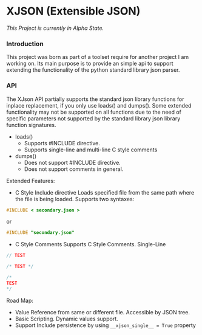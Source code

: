 # XJSON (Extensible JSON)

*This Project is currently in Alpha State.*

### Introduction
This project was born as part of a toolset require for another project I am working on. Its main purpose is to provide an simple api to support extending the functionality of the python standard library json parser. 

### API
The XJson API partially supports the standard json library functions for inplace replacement, if you only use loads() and dumps(). Some extended functionality may not be supported on all functions due to the need of specific parameters not supported by the standard library json library function signatures.

* loads()
  - Supports #INCLUDE directive.
  - Supports single-line and multi-line C style comments
* dumps()
  - Does not support #INCLUDE directive.
  - Does not support comments in general.

Extended Features:
 * C Style Include directive
 Loads specified file from the same path where the file is being loaded.
 Supports two syntaxes:
 ```c
#INCLUDE < secondary.json >
```
or
 ```c
#INCLUDE "secondary.json"
```

* C Style Comments
Supports C Style Comments.
Single-Line
```c
// TEST

/* TEST */
```

```c
/* 
TEST
*/
```


Road Map:
* Value Reference from same or different file. Accessible by JSON tree.
* Basic Scripting. Dynamic values support.
* Support Include persistence by using `__xjson_single__ = True` property
